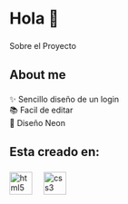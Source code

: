 <h1 align="left">Hola 👋</h1>

###

<p align="left">Sobre el Proyecto</p>

###

<h2 align="left">About me</h2>

###

<p align="left">✨ Sencillo diseño de un login<br>📚 Facil de editar<br>🎯 Diseño Neon</p>

###

<h2 align="left">Esta creado en:</h2>

###

<div align="left">
  <img src="https://cdn.jsdelivr.net/gh/devicons/devicon/icons/html5/html5-original.svg" height="40" alt="html5 logo"  />
  <img width="12" />
  <img src="https://cdn.jsdelivr.net/gh/devicons/devicon/icons/css3/css3-original.svg" height="40" alt="css3 logo"  />
</div>

###
